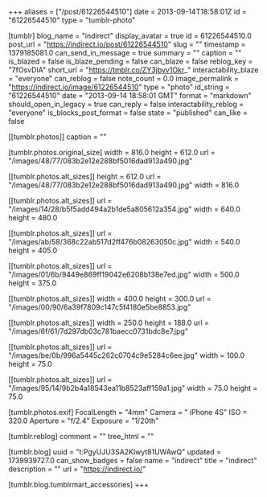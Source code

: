 +++
aliases = ["/post/61226544510"]
date = 2013-09-14T18:58:01Z
id = "61226544510"
type = "tumblr-photo"

[tumblr]
blog_name = "indirect"
display_avatar = true
id = 61226544510.0
post_url = "https://indirect.io/post/61226544510"
slug = ""
timestamp = 1379185081.0
can_send_in_message = true
summary = ""
caption = ""
is_blazed = false
is_blaze_pending = false
can_blaze = false
reblog_key = "7fOsvDIA"
short_url = "https://tmblr.co/ZY3jbyv1Okr_"
interactability_blaze = "everyone"
can_reblog = false
note_count = 0.0
image_permalink = "https://indirect.io/image/61226544510"
type = "photo"
id_string = "61226544510"
date = "2013-09-14 18:58:01 GMT"
format = "markdown"
should_open_in_legacy = true
can_reply = false
interactability_reblog = "everyone"
is_blocks_post_format = false
state = "published"
can_like = false

[[tumblr.photos]]
caption = ""

[tumblr.photos.original_size]
width = 816.0
height = 612.0
url = "/images/48/77/083b2e12e288bf5016dad913a490.jpg"

[[tumblr.photos.alt_sizes]]
height = 612.0
url = "/images/48/77/083b2e12e288bf5016dad913a490.jpg"
width = 816.0

[[tumblr.photos.alt_sizes]]
url = "/images/14/28/b5f5add494a2b1de5a805612a354.jpg"
width = 640.0
height = 480.0

[[tumblr.photos.alt_sizes]]
url = "/images/ab/58/368c22ab517d2ff476b08263050c.jpg"
width = 540.0
height = 405.0

[[tumblr.photos.alt_sizes]]
url = "/images/01/6b/9449e869ff19042e6208b138e7ed.jpg"
width = 500.0
height = 375.0

[[tumblr.photos.alt_sizes]]
width = 400.0
height = 300.0
url = "/images/00/90/6a39f7809c147c5f4180e5be8853.jpg"

[[tumblr.photos.alt_sizes]]
width = 250.0
height = 188.0
url = "/images/6f/61/7d297db03c781baecc0731bdc8e7.jpg"

[[tumblr.photos.alt_sizes]]
url = "/images/be/0b/996a5445c262c0704c9e5284c6ee.jpg"
width = 100.0
height = 75.0

[[tumblr.photos.alt_sizes]]
url = "/images/95/14/9b2b4a18543ea11b8523aff159a1.jpg"
width = 75.0
height = 75.0

[tumblr.photos.exif]
FocalLength = "4mm"
Camera = " iPhone 4S"
ISO = 320.0
Aperture = "f/2.4"
Exposure = "1/20th"

[tumblr.reblog]
comment = ""
tree_html = ""

[tumblr.blog]
uuid = "t:PgyUJU3SA2Klwyt81UWAwQ"
updated = 1739939727.0
can_show_badges = false
name = "indirect"
title = "indirect"
description = ""
url = "https://indirect.io/"

[tumblr.blog.tumblrmart_accessories]
+++
